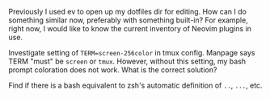 Previously I used <leader>ev to open up my dotfiles dir for editing.
How can I do something similar now, preferably with something built-in?
For example, right now, I would like to know the current inventory of Neovim
plugins in use.

Investigate setting of `TERM=screen-256color` in tmux config.
Manpage says TERM "must" be `screen` or `tmux`.
However, without this setting, my bash prompt coloration does not work.
What is the correct solution?

Find if there is a bash equivalent to zsh's automatic definition of `..`,
`...`, etc.
